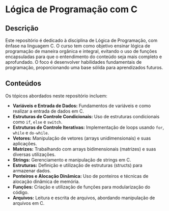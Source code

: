 # Lógica de Programação com C

## Descrição
Este repositório é dedicado à disciplina de Lógica de Programação, com ênfase na linguagem C. O curso tem como objetivo ensinar lógica de programação de maneira orgânica e integral, evitando o uso de funções encapsuladas para que o entendimento do conteúdo seja mais completo e aprofundado. O foco é desenvolver habilidades fundamentais de programação, proporcionando uma base sólida para aprendizados futuros.

## Conteúdos
Os tópicos abordados neste repositório incluem:

- **Variáveis e Entrada de Dados:** Fundamentos de variáveis e como realizar a entrada de dados em C.
- **Estruturas de Controle Condicionais:** Uso de estruturas condicionais como `if`, `else` e `switch`.
- **Estruturas de Controle Iterativas:** Implementação de loops usando `for`, `while` e `do-while`.
- **Vetores:** Manipulação de vetores (arrays unidimensionais) e suas aplicações.
- **Matrizes:** Trabalhando com arrays bidimensionais (matrizes) e suas diversas utilizações.
- **Strings:** Gerenciamento e manipulação de strings em C.
- **Estruturas:** Definição e utilização de estruturas (structs) para armazenar dados.
- **Ponteiros e Alocação Dinâmica:** Uso de ponteiros e técnicas de alocação dinâmica de memória.
- **Funções:** Criação e utilização de funções para modularização do código.
- **Arquivos:** Leitura e escrita de arquivos, abordando manipulação de arquivos em C.

